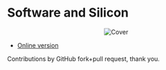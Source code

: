 # Software and Silicon

<center>
<img src="https://github.com/hintjens/swsi/raw/master/png/swsi-cover-full.png" alt="Cover">
</center>

* [Online version](http://swsi.info)

Contributions by GitHub fork+pull request, thank you.
